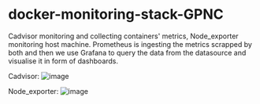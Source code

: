# docker-monitoring-stack-GPNC
Cadvisor monitoring and collecting containers' metrics, Node_exporter monitoring host machine.
Prometheus is ingesting the metrics scrapped by both and then we use Grafana to query the data from the datasource and visualise it in form of dashboards.

Cadvisor:
![image](https://user-images.githubusercontent.com/124918294/234123288-21f3e8ef-dac2-42b6-af33-ef754baea52b.png)

Node_exporter:
![image](https://user-images.githubusercontent.com/124918294/234123402-a367c8c4-212f-418c-aa9c-963b5d780db7.png)
